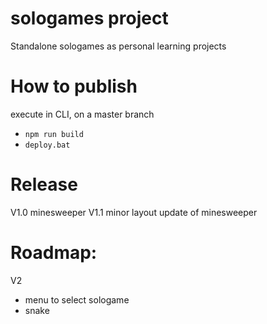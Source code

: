 # sologames project

Standalone sologames as personal learning projects


# How to publish
execute in CLI, on a master branch
* `npm run build`
* `deploy.bat`

# Release
V1.0 minesweeper
V1.1 minor layout update of minesweeper

# Roadmap:
V2 
- menu to select sologame
- snake